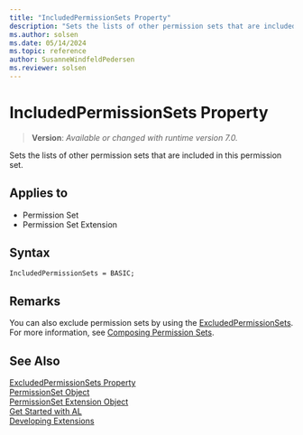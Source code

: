 ```yaml
---
title: "IncludedPermissionSets Property"
description: "Sets the lists of other permission sets that are included in this permission set."
ms.author: solsen
ms.date: 05/14/2024
ms.topic: reference
author: SusanneWindfeldPedersen
ms.reviewer: solsen
---
```

[//]: # (START>DO_NOT_EDIT)
[//]: # (IMPORTANT:Do not edit any of the content between here and the END>DO_NOT_EDIT.)
[//]: # (Any modifications should be made in the .xml files in the ModernDev repo.)
# IncludedPermissionSets Property
> **Version**: _Available or changed with runtime version 7.0._

Sets the lists of other permission sets that are included in this permission set.

## Applies to
-   Permission Set
-   Permission Set Extension

[//]: # (IMPORTANT: END>DO_NOT_EDIT)

## Syntax

```al
IncludedPermissionSets = BASIC;
```

## Remarks

You can also exclude permission sets by using the [ExcludedPermissionSets](devenv-excludedpermissionsets-property.md). For more information, see [Composing Permission Sets](../devenv-permissionset-composing.md).

## See Also

[ExcludedPermissionSets Property](devenv-excludedpermissionsets-property.md)  
[PermissionSet Object](../devenv-permissionset-object.md)  
[PermissionSet Extension Object](../devenv-permissionset-ext-object.md)  
[Get Started with AL](../devenv-get-started.md)  
[Developing Extensions](../devenv-dev-overview.md)  
